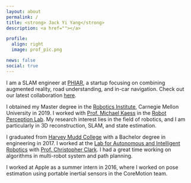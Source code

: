 ```yaml
---
layout: about
permalink: /
title: <strong> Jack Yi Yang</strong>
description: <a href=""></a>

profile:
  align: right
  image: prof_pic.png

news: false
social: true
---
```


I am a SLAM engineer at [PHIAR](https://www.phiar.net/), a startup focusing on combining augmented reality, road understanding, and in-car navigation. Check out our latest collaboration [here](https://www.cnn.com/2021/01/12/tech/panasonic-augmented-reality-head-up-display/index.html). 

I obtained my Master degree in the [Robotics Institute](https://www.ri.cmu.edu/), Carnegie Mellon University in 2019. I worked with [Prof. Michael Kaess](http://www.cs.cmu.edu/~kaess/) in the [Robot Perception Lab](http://rpl.ri.cmu.edu/). My research interest lies in the field of robotics, and I am particularly in 3D reconstruction, SLAM, and state estimation. 

I graduated from [Harvey Mudd College](https://www.hmc.edu/) with a Bachelor degree in engineering in 2017. I worked at the [Lab for Autonomous and Intelligent Robotics](https://www.lair.hmc.edu/) with [Prof. Christopher Clark](https://www.lair.hmc.edu/chris-clark). I had a great time working on algorithms in multi-robot system and path planning.

I worked at Apple as a summer intern in 2016, where I worked on pose estimation using portable inertial sensors in the CoreMotion team. 
